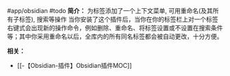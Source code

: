 #app/obsidian #todo 
**简介：**
为标签添加了一个上下文菜单, 可用重命名(及其所有子标签), 搜索等操作
当你安装了这个插件后，当你在你的标签栏上对一个标签右键式会出现新的操作命令，例如删除、重命名、将标签设置或不设置在搜索条件等；其中你采用重命名以后，全库内的所有同名标签都会被自动更改，十分方便。

**相关：**
* [[-【Obsidian-插件】Obsidian插件MOC]]